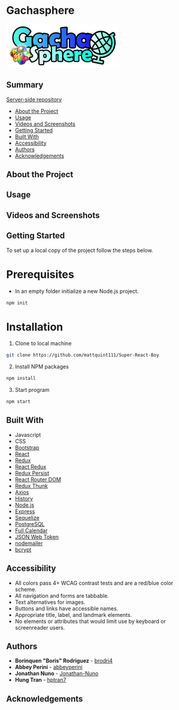 <h1> Gachasphere </h1>

<img src="./src/images/GachasphereBlue.png" width="300" alt="Gachasphere logo"/>

<h2>Summary </h2>

[Server-side repository](https://github.com/brodri4/Gachasphere-api)

- [About the Project](#about-the-project)
- [Usage](#usage)
- [Videos and Screenshots](#videos-and-screenshots)
- [Getting Started](#getting-started)
- [Built With](#built-with)
- [Accessibility](#accessibility)
- [Authors](#authors)
- [Acknowledgements](#acknowledgements)

## About the Project

## Usage

## Videos and Screenshots

## Getting Started

To set up a local copy of the project follow the steps below.

# Prerequisites

* In an empty folder initialize a new Node.js project.
```sh
npm init
```

# Installation

1. Clone to local machine
```sh
git clone https://github.com/mattquint111/Super-React-Boy
```
2. Install NPM packages
```sh
npm install 
```
3. Start program
```sh
npm start
```

## Built With

- Javascript
- CSS
- [Bootstrap](https://getbootstrap.com/)
- [React](https://reactjs.org/)
- [Redux](https://redux.js.org/)
- [React Redux](https://react-redux.js.org/)
- [Redux Persist](https://github.com/rt2zz/redux-persist)
- [React Router DOM](https://reactrouter.com/web/guides/quick-start)
- [Redux Thunk](https://github.com/reduxjs/redux-thunk)
- [Axios](https://github.com/axios/axios)
- [History](https://www.npmjs.com/package/history)
- [Node.js](https://nodejs.org/en/)
- [Express](https://expressjs.com/)
- [Sequelize](https://sequelize.org/)
- [PostgreSQL](https://www.postgresql.org/)
- [Full Calendar](https://fullcalendar.io/)
- [JSON Web Token](https://www.npmjs.com/package/jsonwebtoken)
- [nodemailer](https://nodemailer.com/about/)
- [bcrypt](https://www.npmjs.com/package/bcrypt)

## Accessibility

- All colors pass 4+ WCAG contrast tests and are a red/blue color scheme.
- All navigation and forms are tabbable.
- Text alternatives for images.
- Buttons and links have accessible names.
- Appropriate title, label, and landmark elements.
- No elements or attributes that would limit use by keyboard or screenreader users.

## Authors

- **Borinquen "Boris" Rodriguez** - [brodri4](https://github.com/brodri4)
- **Abbey Perini** - [abbeyperini](https://github.com/abbeyperini)
- **Jonathan Nuno** - [Jonathan-Nuno](https://github.com/Jonathan-Nuno)
- **Hung Tran** - [hptran7](https://github.com/hptran7)

## Acknowledgements
